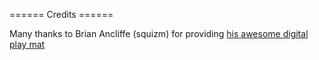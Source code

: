 ====== Credits ======

Many thanks to Brian Ancliffe (squizm) for providing [his awesome digital play mat](http://boardgamegeek.com/image/1400839/android-netrunner)